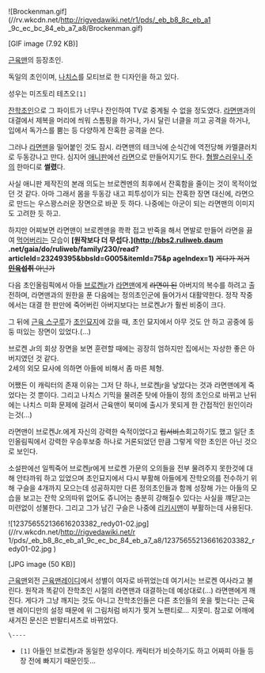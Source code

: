 ![Brockenman.gif](//rv.wkcdn.net/http://rigvedawiki.net/r1/pds/_eb_b8_8c_eb_a1
_9c_ec_bc_84_eb_a7_a8/Brockenman.gif)

[GIF image (7.92 KB)]

[근육맨](%EA%B7%BC%EC%9C%A1%EB%A7%A8.md)의 등장초인.

독일의 초인이며, [나치스](%EB%82%98%EC%B9%98%EC%8A%A4.md)를 모티브로 한 디자인을 하고 있다.

성우는 미즈토리 테츠오`[1]`

[잔학초인](%EC%9E%94%ED%95%99%EC%B4%88%EC%9D%B8.md)으로 그 파이트가 너무나 잔인하여 TV로 중계될 수
없을 정도였다. [라면맨](%EB%9D%BC%EB%A9%B4%EB%A7%A8.md)과의 대결에서 제복을 머리에 씌워 스톰핑을 하거나,
가시 달린 너클을 끼고 공격을 하거나, 입에서 독가스를 뿜는 등 다양하게 잔혹한 공격을 쓴다.

그러나 [라면맨](%EB%9D%BC%EB%A9%B4%EB%A7%A8.md)을 밀어붙인 것도 잠시. 라면맨의 테크닉에 순식간에 역전당해
카멜클러치로 두동강나고 만다. 심지어 [애니판](%EC%95%A0%EB%8B%88%ED%8C%90.md)에선
[라면](%EB%9D%BC%EB%A9%B4.md)으로 만들어지기도 한다. [혐짤스러우니
주의](http://ruliweb.daum.net/ruliboard/read.htm?num=390156&table=cmu_yu02) 한마디로
**썰렸**다.

사실 애니판 제작진의 본래 의도는 브로켄멘의 최후에서 잔혹함을 줄이는 것이 목적이었던 것 같다. 아마 그래서 몸을 두동강 내고 피투성이가
되는 잔혹한 장면 대신에, 라면으로 만드는 우스꽝스러운 장면으로 바꾼 듯 하다. 나중에는 아군이 되는 라면맨의 이미지도 고려한 듯 하고.

하지만 어찌보면 라면맨이 브로켄맨을 콱콱 접고 반죽을 해서 면발로 만들어 라면을 끓여
[먹어버리는](%EC%8B%9D%EC%9D%B8.md) 모습이 **[원작보다 더 무섭다.](http://bbs2.ruliweb.daum
.net/gaia/do/ruliweb/family/230/read?articleId=23249395&bbsId=G005&itemId=75&p
ageIndex=1)** <del>게다가 저거 **[인육](%EC%9D%B8%EC%9C%A1.md)섭취** 아닌가</del>

다음 초인올림픽에서 아들 [브로켄jr](%EB%B8%8C%EB%A1%9C%EC%BC%84jr.md)가
[라면맨](%EB%9D%BC%EB%A9%B4%EB%A7%A8.md)에게 <del>라면이 된</del> 아버지의 복수를 하려고 출전하며,
라면맨과의 원한을 푼 다음에는 정의초인군에 들어가서 대활약한다. 정작 작중에서는 대결 한 판만에 죽어버린 아버지보다는 브로켄Jr가 훨씬
비중이 크다.

그 뒤에 [근육 스구루](%EA%B7%BC%EC%9C%A1%20%EC%8A%A4%EA%B5%AC%EB%A3%A8.md)가
[초인묘지](%EC%B4%88%EC%9D%B8%EB%AC%98%EC%A7%80.md)에 갔을 때, 초인 묘지에서 아무 것도 안 하고
공중에 둥둥 떠있는 장면이 있었다.(…)

브로켄 Jr의 회상 장면을 보면 훈련할 때에는 굉장히 엄하지만 집에서는 자상한 좋은 아버지였던 것 같다.  
2세의 외모 묘사에 의하면 아들에 비해서 좀 마른 체형.

어쨌든 이 캐릭터의 존재 이유는 그저 단 하나, 브로켄jr을 낳았다는 것과 라면맨에게 죽었다는 것 뿐이다. 그리고 나치스 기믹을 물려준 탓에
아들이 정의 초인으로 바뀌고 난뒤에는 나치스 미화 문제에 걸려서 근육맨이 북미에 출시가 못되게 한 간접적인 원인이라는것(...)

라면맨이 브로켄Jr.에게 자신의 강력한 숙적이었다고 <del>립서비스</del>회고하기도 했고 일단 초인올림픽에서 강력한 우승후보중 하나로
거론되었던 만큼 그렇게 약한 초인은 아닌 것으로 보인다.

소설판에선 일찍죽어 브로켄jr에게 브로켄 가문의 오의들을 전부 물려주지 못한것에 대해 안타까워 하고 있었으며 초인묘지에서 다시 부활해
아들에게 잔학오의를 전수하기 위해 구슬을 4개까지 모으는데 성공하지만 다른 정의초인들과 함께 성장해 가는 아들의 모습을 보고는 잔학 오의따위
없어도 쥬니어는 충분히 강해질수 있다는 사실을 꺠닫고는 미련없이 성불한다. 그리고 그가 남긴 구슬은 나중에
[리키시맨](%EB%A6%AC%ED%82%A4%EC%8B%9C%EB%A7%A8.md)이 부활하는데 사용된다.

![123756552136616203382_redy01-02.jpg](//rv.wkcdn.net/http://rigvedawiki.net/r
1/pds/_eb_b8_8c_eb_a1_9c_ec_bc_84_eb_a7_a8/123756552136616203382_redy01-02.jpg
)

[JPG image (50 KB)]

[근육맨](%EA%B7%BC%EC%9C%A1%EB%A7%A8.md)외전 [근육맨레이디](%EA%B7%BC%EC%9C%A1%EB%A7%A8%20%EB%A0%88%EC%9D%B4%EB%94%94.md)에서 성별이
여자로 바뀌었는데 여기서는 브로켄 여사라고 불린다. 원작과 똑같이 잔학초인 시절의 라면맨과 대결하는데 예상대로(...) 라면맨에게 깨진다.
게다가 그냥 깨지는 것도 아니고 잔학초인들은 다른 초인들의 옷을 찢는다는 근육맨 레이디만의 설정 때문에 위 그림처럼 바지가 찢겨
노팬티로... 지못미. 참고로 어깨에 새겨진 문신은 반팔티셔츠로 바뀌었다.

`\----`

  * `[1]` 아들인 브로켄jr과 동일한 성우이다. 캐릭터가 비슷하기도 하고 어짜피 아들 등장 전에 빠지기 때문인듯...

